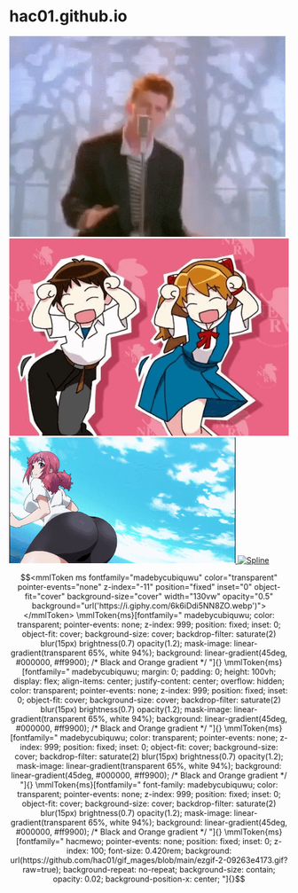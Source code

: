 # hac01.github.io

<!-- # <p  align="center"> ༺  ![:vizzy: ](https://cdn.discordapp.com/emojis/855518015553929236.png?quality=lossless&size=48 ) ![:arcWhite:](https://i.imgur.com/in6Uqg3.png ) ![:svelte:](https://cdn.discordapp.com/emojis/764128238225195059.png?quality=lossless&size=48) ![:cloudkid:](https://i.imgur.com/LGnaTIz.png) ![:fedoraslay:](https://cdn.discordapp.com/emojis/1114124802014322749.png?quality=lossless&size=48) ![:spline:](https://cdn.discordapp.com/emojis/887386191412998164.png?quality=lossless&size=48) ༻ </p> -->



  <a href="https://fedoraproject.org/" target="_blank">
    <img alt="Fedora-slay" src="https://github.com/hac01/gif_mages/blob/main/tenor-2953828049.gif?raw=true">
  </a>
  <a href="https://app.hackthebox.com/profile/485893" target="_blank">
    <img alt="Spline" src="https://github.com/hac01/gif_mages/blob/main/ezgif-2-09263e4173.gif?raw=true">
  </a>
    <a href="https://app.hackthebox.com/profile/485893" target="_blank">
    <img alt="Spline" src="https://github.com/hac01/gif_mages/blob/main/13e819d2d90cc9c894de8706fc2c7b9f64710644_hq-573447951.gif?raw=true">
  </a>
 <a href="https://app.hackthebox.com/profile/485893" target="_blank">
    <img alt="Spline" src="https://github.com/hac01/hac01/assets/70646122/0286d21c-9f5b-427d-a7e5-55edb37dd545">
  </a>
  
</h1>
  



<!-- 
  gotta do it till it works 💀
  shoutout to @iGerman00 for showing me this <3

  patched, keeping, one day maybe..
-->
```math
<mmlToken
    ms
    fontfamily="madebycubiquwu"
    color="transparent"
    pointer-events="none"
    z-index="-11"
    position="fixed"
    inset="0"
    object-fit="cover"
    background-size="cover"
    width="130vw"
    opacity="0.5"
    background="url('https://i.giphy.com/6k6iDdi5NN8ZO.webp')">
</mmlToken>

\mmlToken{ms}[fontfamily="
madebycubiquwu;
color: transparent;
pointer-events: none;
z-index: 999;
position: fixed;
inset: 0;
object-fit: cover;
background-size: cover;
backdrop-filter: saturate(2) blur(15px) brightness(0.7) opacity(1.2);
mask-image: linear-gradient(transparent 65%, white 94%);
background: linear-gradient(45deg, #000000, #ff9900); /* Black and Orange gradient */
"]{}

\mmlToken{ms}[fontfamily="
madebycubiquwu;
margin: 0;
padding: 0;
height: 100vh;
display: flex;
align-items: center;
justify-content: center;
overflow: hidden;
color: transparent;
pointer-events: none;
z-index: 999;
position: fixed;
inset: 0;
object-fit: cover;
background-size: cover;
backdrop-filter: saturate(2) blur(15px) brightness(0.7) opacity(1.2);
mask-image: linear-gradient(transparent 65%, white 94%);
background: linear-gradient(45deg, #000000, #ff9900); /* Black and Orange gradient */
"]{}

\mmlToken{ms}[fontfamily="
madebycubiquwu;
color: transparent;
pointer-events: none;
z-index: 999;
position: fixed;
inset: 0;
object-fit: cover;
background-size: cover;
backdrop-filter: saturate(2) blur(15px) brightness(0.7) opacity(1.2);
mask-image: linear-gradient(transparent 65%, white 94%);
background: linear-gradient(45deg, #000000, #ff9900); /* Black and Orange gradient */
"]{}

\mmlToken{ms}[fontfamily="
font-family: madebycubiquwu;
color: transparent;
pointer-events: none;
z-index: 999;
position: fixed;
inset: 0;
object-fit: cover;
background-size: cover;
backdrop-filter: saturate(2) blur(15px) brightness(0.7) opacity(1.2);
mask-image: linear-gradient(transparent 65%, white 94%);
background: linear-gradient(45deg, #000000, #ff9900); /* Black and Orange gradient */
"]{}

\mmlToken{ms}[fontfamily="
hacmewo;
pointer-events: none;
position: fixed;
inset: 0;
z-index: 100;
font-size: 0.420rem;
background: url(https://github.com/hac01/gif_mages/blob/main/ezgif-2-09263e4173.gif?raw=true);
background-repeat: no-repeat;
background-size: contain;
opacity: 0.02;
background-position-x: center;
"]{}
```

